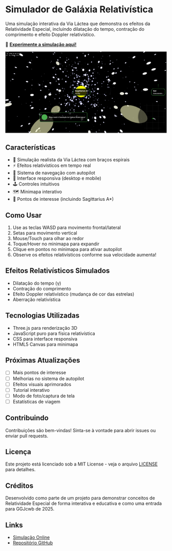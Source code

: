 # Simulador de Galáxia Relativística

Uma simulação interativa da Via Láctea que demonstra os efeitos da Relatividade Especial, incluindo dilatação do tempo, contração do comprimento e efeito Doppler relativístico.

🚀 **[Experimente a simulação aqui!](https://ulisses177.github.io/Galaxia-Relatividade-Especial/)**

![Simulação da Galáxia](imagem.png)

## Características

- 🌌 Simulação realista da Via Láctea com braços espirais
- ⚡ Efeitos relativísticos em tempo real
- 🎯 Sistema de navegação com autopilot
- 📱 Interface responsiva (desktop e mobile)
- 🕹️ Controles intuitivos
- 🗺️ Minimapa interativo
- 🌟 Pontos de interesse (incluindo Sagittarius A*)

## Como Usar

1. Use as teclas WASD para movimento frontal/lateral
2. Setas para movimento vertical
3. Mouse/Touch para olhar ao redor
4. Toque/Hover no minimapa para expandir
5. Clique em pontos no minimapa para ativar autopilot
6. Observe os efeitos relativísticos conforme sua velocidade aumenta!

## Efeitos Relativísticos Simulados

- Dilatação do tempo (γ)
- Contração do comprimento
- Efeito Doppler relativístico (mudança de cor das estrelas)
- Aberração relativística

## Tecnologias Utilizadas

- Three.js para renderização 3D
- JavaScript puro para física relativística
- CSS para interface responsiva
- HTML5 Canvas para minimapa

## Próximas Atualizações

- [ ] Mais pontos de interesse
- [ ] Melhorias no sistema de autopilot
- [ ] Efeitos visuais aprimorados
- [ ] Tutorial interativo
- [ ] Modo de foto/captura de tela
- [ ] Estatísticas de viagem

## Contribuindo

Contribuições são bem-vindas! Sinta-se à vontade para abrir issues ou enviar pull requests.

## Licença

Este projeto está licenciado sob a MIT License - veja o arquivo [LICENSE](LICENSE) para detalhes.

## Créditos

Desenvolvido como parte de um projeto para demonstrar conceitos de Relatividade Especial de forma interativa e educativa e como uma entrada para GGJcwb de 2025.

## Links

- [Simulação Online](https://ulisses177.github.io/Galaxia-Relatividade-Especial/)
- [Repositório GitHub](https://github.com/ulisses177/Galaxia-Relatividade-Especial)
